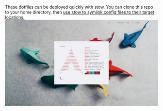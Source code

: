 These dotfiles can be deployed quickly with stow. You can clone this repo to your home directory, then [use stow to symlink config files to their target locations.](http://brandon.invergo.net/news/2012-05-26-using-gnu-stow-to-manage-your-dotfiles.html) 
![Koi-rice](https://github.com/opmorgan/dots/blob/master/.glamour-shots/koi-l.png?raw=true)

